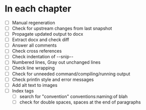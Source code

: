 # In each chapter

* [ ] Manual regeneration
* [ ] Check for upstream changes from last snapshot
* [ ] Propagate updated output to docx
* [ ] Extract docx and check diff
* [ ] Answer all comments
* [ ] Check cross references
* [ ] Check indentation of --snip--
* [ ] Numbered lines, Gray out unchanged lines
* [ ] Check line wrapping
* [ ] Check for unneeded command/compiling/running output
* [ ] Check println style and error messages
* [ ] Add alt text to images
* [ ] Index tags
  * [ ] search for "convention" conventions:naming:of blah
  * [ ] check for double spaces, spaces at the end of paragraphs
